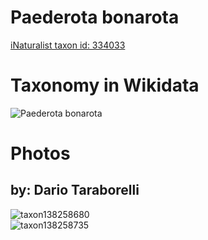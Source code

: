 
Paederota bonarota
==================
  
[iNaturalist taxon id: 334033](https://www.inaturalist.org/taxa/334033)
# Taxonomy in Wikidata
  
![Paederota bonarota](../wikidata_schemas/Paederota_bonarota.gv.png)
# Photos

## by: Dario Taraborelli
  
![taxon138258680](https://inaturalist-open-data.s3.amazonaws.com/photos/148113464/medium.jpg)  
![taxon138258735](https://inaturalist-open-data.s3.amazonaws.com/photos/148113523/medium.jpg)